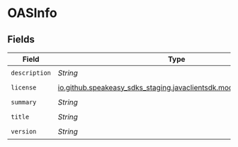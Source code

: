 # OASInfo


## Fields

| Field                                                                                                  | Type                                                                                                   | Required                                                                                               | Description                                                                                            |
| ------------------------------------------------------------------------------------------------------ | ------------------------------------------------------------------------------------------------------ | ------------------------------------------------------------------------------------------------------ | ------------------------------------------------------------------------------------------------------ |
| `description`                                                                                          | *String*                                                                                               | :heavy_check_mark:                                                                                     | N/A                                                                                                    |
| `license`                                                                                              | [io.github.speakeasy_sdks_staging.javaclientsdk.models.shared.License](../../models/shared/License.md) | :heavy_check_mark:                                                                                     | N/A                                                                                                    |
| `summary`                                                                                              | *String*                                                                                               | :heavy_check_mark:                                                                                     | N/A                                                                                                    |
| `title`                                                                                                | *String*                                                                                               | :heavy_check_mark:                                                                                     | N/A                                                                                                    |
| `version`                                                                                              | *String*                                                                                               | :heavy_check_mark:                                                                                     | N/A                                                                                                    |